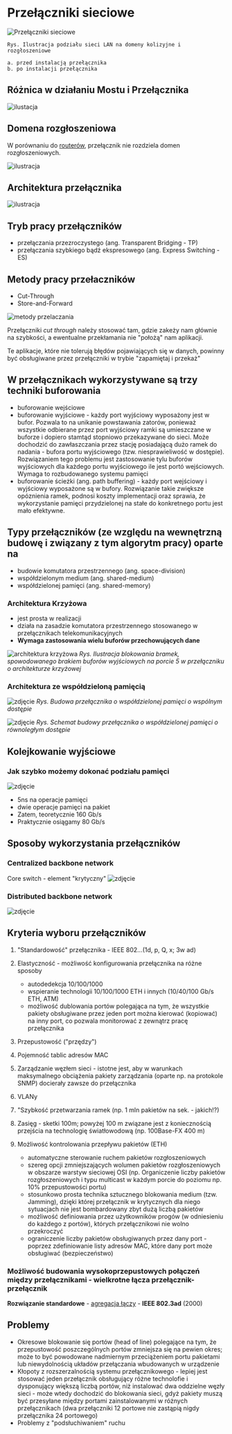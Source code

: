 # Przełączniki sieciowe

![Przełączniki sieciowe](przelaczniki_sieciowe.png)

    Rys. Ilustracja podziału sieci LAN na domeny kolizyjne i rozgłoszeniowe

    a. przed instalacją przełącznika
    b. po instalacji przełącznika

## Różnica w działaniu Mostu i Przełącznika

![ilustacja](roznica_przelacznik_most.png)

## Domena rozgłoszeniowa

W porównaniu do [routerów](../router/router.md), przełącznik nie rozdziela domen rozgłoszeniowych.

![ilustracja](przelacznik_domena.png)

## Architektura przełącznika

![ilustracja](architektura_przelacznik.png)

## Tryb pracy przełączników

- przełączania przezroczystego (ang. Transparent Bridging - TP)
- przełączania szybkiego bądź ekspresowego (ang. Express Switching - ES)

## Metody pracy przełaczników

- Cut-Through
- Store-and-Forward

![metody przelaczania](metody_przelaczania.png)

Przełączniki *cut through* należy stosować tam, gdzie zakeży nam głównie na szybkości, a ewentualne przekłamania nie "położą" nam aplikacji.

Te aplikacje, które nie tolerują błędów pojawiających się w danych, powinny być obsługiwane przez przełączniki w trybie "zapamiętaj i przekaż"

## W przełącznikach wykorzystywane są **trzy techniki buforowania**

- buforowanie wejściowe
- buforowanie wyjściowe - każdy port wyjściowy wyposażony jest w bufor. Pozwala to na unikanie powstawania zatorów, ponieważ wszystkie odbierane przez port wyjściowy ramki są umieszczane w buforze i dopiero stamtąd stopniowo przekazywane do sieci. Może dochodzić do zawłaszczania przez stację posiadającą dużo ramek do nadania - bufora portu wyjściowego (tzw. niesprawieliwość w dostępie). Rozwiązaniem tego problemu jest zastosowanie tylu buforów wyjściowych dla każdego portu wyjściowego ile jest portó wejściowych. Wymaga to rozbudowanego systemu pamięci
- buforowanie ścieżki (ang. path buffering) - każdy port wejściowy i wyjściowy wyposażone są w bufory. Rozwiązanie takie zwiększe opóznienia ramek, podnosi koszty implementacji oraz sprawia, że wykorzystanie pamięci przydzielonej na stałe do konkretnego portu jest mało efektywne.

## Typy przełączników (ze względu na wewnętrzną budowę i związany z tym algorytm pracy) oparte na

- budowie komutatora przestrzennego (ang. space-division)
- współdzielonym medium (ang. shared-medium)
- współdzielonej pamięci (ang. shared-memory)

### Architektura Krzyżowa

- jest prosta w realizacji
- działa na zasadzie komutatora przestrzennego stosowanego w przełącznikach telekomunikacyjnych
- **Wymaga zastosowania wielu buforów przechowujących dane**

![architektura krzyżowa](architektura_krzyzowa.png)
*Rys. Ilustracja blokowania bramek, spowodowanego brakiem buforów wyjściowych na porcie 5 w przełączniku o architekturze krzyżowej*

### Architektura ze współdzieloną pamięcią

![zdjęcie](architektura_wspolny_dostep.png)
*Rys. Budowa przełącznika o współdzielonej pamięci o wspólnym dostępie*

![zdjęcie](architektura_rownolegly_dostep.png)
*Rys. Schemat budowy przełącznika o współdzielonej pamięci o równoległym dostępie*

## Kolejkowanie wyjściowe

### Jak szybko możemy dokonać podziału pamięci

![zdjęcie](kolejkowanie.png)

- 5ns na operacje pamięci
- dwie operacje pamięci na pakiet
- Zatem, teoretycznie 160 Gb/s
- Praktycznie osiągamy 80 Gb/s

## Sposoby wykorzystania przełączników

### Centralized backbone network

Core switch - element "krytyczny"
![zdjęcie](centralized_backbone.png)

### Distributed backbone network

![zdjęcie](distributed_backbone.png)

## Kryteria wyboru przełączników

1. "Standardowość" przełącznika - IEEE 802...(1d, p, Q, x; 3w ad)
2. Elastyczność - możliwość konfigurowania przełącznika na różne sposoby

    - autodedekcja 10/100/1000
    - wspieranie technologii 10/100/1000 ETH i innych (10/40/100 Gb/s ETH, ATM)
    - możliwość dublowania portów polegająca na tym, że wszystkie pakiety obsługiwane przez jeden port można kierować (kopiować) na inny port, co pozwala monitorować z zewnątrz pracę przełącznika
3. Przepustowość ("przędzy")
4. Pojemność tablic adresów MAC
5. Zarządzanie węzłem sieci - istotne jest, aby w warunkach maksymalnego obciążenia pakiety zarządzania (oparte np. na protokole SNMP) docierały zawsze do przełącznika
6. VLANy
7. "Szybkość przetwarzania ramek (np. 1 mln pakietów na sek. - jakich!?)
8. Zasięg - sketki 100m; powyżej 100 m związane jest z koniecznością przejścia na technologię światłowodową (np. 100Base-FX 400 m)
9. Możliwość kontrolowania przepływu pakietów (ETH)

    - automatyczne sterowanie ruchem pakietów rozgłoszeniowych
    - szereg opcji zmniejszających wolumen pakietów rozgłoszeniowych w obszarze warstyw sieciowej OSI (np. Organiczenie liczby pakietów rozgłoszeniowych i typu multicast w każdym porcie do poziomu np. 10% przepustowości portu)
    - stosunkowo prosta technika sztucznego blokowania medium (tzw. Jamming), dzięki której przełącznik w krytycznych dla niego sytuacjach nie jest bombardowany zbyt dużą liczbą pakietów
    - możliwość definiowania przez użytkowników progów (w odniesieniu do każdego z portów), których przełącznikowi nie wolno przekroczyć
    - ograniczenie liczby pakietów obsługiwanych przez dany port - poprzez zdefiniowanie listy adresów MAC, które dany port może obsługiwać (bezpieczeństwo)

### Możliwość budowania wysokoprzepustowych połączeń między przełącznikami - wielkrotne łącza przełącznik-przełącznik

**Rozwiązanie standardowe** - [agregacja łączy](../agregacja_laczy/agregacja_laczy.md) - **IEEE 802.3ad** (2000)

## Problemy

- Okresowe blokowanie się portów (head of line) polegające na tym, że przepustowość poszczególnych portów zmniejsza się na pewien okres; może to być powodowane nadmiernym przeciążeniem portu pakietami lub niewydolnością układów przełączania wbudowanych w urządzenie
- Kłopoty z rozszerzalnością systemu przełącznikowego - lepiej jest stosować jeden przełącznik obsługujący różne technolofie i dysponujący większą liczbą portów, niż instalować dwa oddzielne węzły sieci - może wtedy dochodzić do blokowania sieci, gdyż pakiety muszą być przesyłane między portami zainstalowanymi w różnych przełącznikach (dwa przełączniki 12 portowe nie zastąpią nigdy przełącznika 24 portowego)
- Problemy z "podsłuchiwaniem" ruchu
